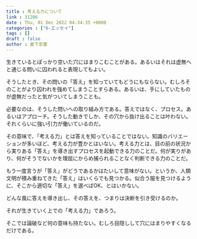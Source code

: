```yaml
---
title : 考える力について
link : 31206
date : Thu, 01 Dec 2022 04:34:35 +0000
categories : ["6-エッセイ"]
tags : []
draft : false
author : 倉下忠憲
---
```


生きているとぽっかり空いた穴にはまりこむことがある。あるいはそれは虚無へと通じる問いに囚われると表現してもよい。

そうしたとき、その問いの「答え」を知っていてもどうにもならない。むしろそのことがより囚われを強めてしまうことすらある。あるいは、手にしていたものが虚無だったと気がついてしまうことも。

必要なのは、そうした問いへの取り組み方である。答えではなく、プロセス。あるいはアプローチ。そうした動きでしか、その穴から抜け出ることは叶わない。それくらいに強い引力が働いているのだ。

その意味で、「考える力」とは答えを知っていることではない。知識のバリエーションが多いほど、考える力が豊かとはいない。考える力とは、目の前の状況から実りある「答え」を導き出すプロセスを起動できる力のことだ。何が実りがあり、何がそうでないかを理屈にからめ捕られることなく判断できる力のことだ。

もう一度言うが「答え」がどうであるかはたいして意味がない。というか、人類文明が積み重ねてきた「答え」はいくらでも見つかる。似合う服を見つけるように、そこから適切な「答え」を選べばOK、とはいかない。

どんな風に答えを導き出し、その答えを、つまりは決断を引き受けるのか。

それが生きていく上での「考える力」であろう。

そこでは論破など何の意味も持たない。むしろ目隠しして穴にはまりやすくなるだけである。